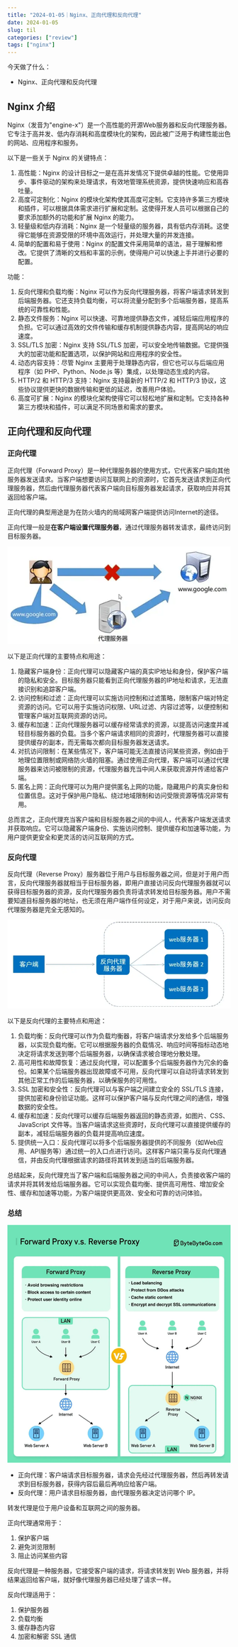 ```yaml
---
title: "2024-01-05｜Nginx、正向代理和反向代理"
date: 2024-01-05
slug: til
categories: ["review"]
tags: ["nginx"]
---
```


今天做了什么：

- Nginx、正向代理和反向代理



## Nginx 介绍

Nginx（发音为"engine-x"）是一个高性能的开源Web服务器和反向代理服务器。它专注于高并发、低内存消耗和高度模块化的架构，因此被广泛用于构建性能出色的网站、应用程序和服务。

以下是一些关于 Nginx 的关键特点：

1. 高性能：Nginx 的设计目标之一是在高并发情况下提供卓越的性能。它使用异步、事件驱动的架构来处理请求，有效地管理系统资源，提供快速响应和高吞吐量。
2. 高度可定制化：Nginx 的模块化架构使其高度可定制。它支持许多第三方模块和插件，可以根据具体需求进行扩展和定制。这使得开发人员可以根据自己的要求添加额外的功能和扩展 Nginx 的能力。
3. 轻量级和低内存消耗：Nginx 是一个轻量级的服务器，具有低内存消耗。这使得它能够在资源受限的环境中高效运行，并处理大量的并发连接。
4. 简单的配置和易于使用：Nginx 的配置文件采用简单的语法，易于理解和修改。它提供了清晰的文档和丰富的示例，使得用户可以快速上手并进行必要的配置。


功能：

1. 反向代理和负载均衡：Nginx 可以作为反向代理服务器，将客户端请求转发到后端服务器。它还支持负载均衡，可以将流量分配到多个后端服务器，提高系统的可靠性和性能。
2. 静态文件服务：Nginx 可以快速、可靠地提供静态文件，减轻后端应用程序的负担。它可以通过高效的文件传输和缓存机制提供静态内容，提高网站的响应速度。
3. SSL/TLS 加密：Nginx 支持 SSL/TLS 加密，可以安全地传输数据。它提供强大的加密功能和配置选项，以保护网站和应用程序的安全性。
4. 动态内容支持：尽管 Nginx 主要用于处理静态内容，但它也可以与后端应用程序（如 PHP、Python、Node.js 等）集成，以处理动态生成的内容。
5. HTTP/2 和 HTTP/3 支持：Nginx 支持最新的 HTTP/2 和 HTTP/3 协议，这些协议提供更快的数据传输和更低的延迟，改善用户体验。
6. 高度可扩展：Nginx 的模块化架构使得它可以轻松地扩展和定制。它支持各种第三方模块和插件，可以满足不同场景和需求的要求。



## 正向代理和反向代理

### 正向代理

正向代理（Forward Proxy）是一种代理服务器的使用方式，它代表客户端向其他服务器发送请求。当客户端想要访问互联网上的资源时，它首先发送请求到正向代理服务器，然后由代理服务器代表客户端向目标服务器发起请求，获取响应并将其返回给客户端。

正向代理的典型用途是为在防火墙内的局域网客户端提供访问Internet的途径。

正向代理一般是**在客户端设置代理服务器**，通过代理服务器转发请求，最终访问到目标服务器。

![image-20210830233450415](../../../static/images/forward-proxy.webp) 



以下是正向代理的主要特点和用途：

1. 隐藏客户端身份：正向代理可以隐藏客户端的真实IP地址和身份，保护客户端的隐私和安全。目标服务器只能看到正向代理服务器的IP地址和请求，无法直接识别和追踪客户端。
2. 访问控制和过滤：正向代理可以实施访问控制和过滤策略，限制客户端对特定资源的访问。它可以用于实施访问权限、URL过滤、内容过滤等，以便控制和管理客户端对互联网资源的访问。
3. 缓存和加速：正向代理服务器可以缓存经常请求的资源，以提高访问速度并减轻目标服务器的负载。当多个客户端请求相同的资源时，代理服务器可以直接提供缓存的副本，而无需每次都向目标服务器发送请求。
4. 对抗访问限制：在某些情况下，客户端可能无法直接访问某些资源，例如由于地理位置限制或网络防火墙的阻塞。通过使用正向代理，客户端可以通过代理服务器来访问被限制的资源，代理服务器充当中间人来获取资源并传递给客户端。
5. 匿名上网：正向代理可以为用户提供匿名上网的功能，隐藏用户的真实身份和位置信息。这对于保护用户隐私、绕过地域限制和访问受限资源等情况非常有用。

总而言之，正向代理充当客户端和目标服务器之间的中间人，代表客户端发送请求并获取响应。它可以隐藏客户端身份、实施访问控制、提供缓存和加速等功能，为用户提供更安全和更灵活的访问互联网的方式。

### 反向代理

反向代理（Reverse Proxy）服务器位于用户与目标服务器之间，但是对于用户而言，反向代理服务器就相当于目标服务器，即用户直接访问反向代理服务器就可以获得目标服务器的资源，反向代理服务器负责将请求转发给目标服务器。用户不需要知道目标服务器的地址，也无须在用户端作任何设定，对于用户来说，访问反向代理服务器是完全无感知的。

![image-20210830233634695](../../../static/images/reverse-proxy.webp) 


以下是反向代理的主要特点和用途：

1. 负载均衡：反向代理可以作为负载均衡器，将客户端请求分发给多个后端服务器，以实现负载均衡。它可以根据服务器的负载情况、响应时间等指标动态地决定将请求发送到哪个后端服务器，以确保请求被合理地分散处理。
2. 高可用性和故障恢复：通过反向代理，可以配置多个后端服务器作为冗余的备份。如果某个后端服务器出现故障或不可用，反向代理可以自动将请求转发到其他正常工作的后端服务器，以确保服务的可用性。
3. SSL 加密和安全性：反向代理可以与客户端之间建立安全的 SSL/TLS 连接，提供加密和身份验证功能。这样可以保护客户端与反向代理之间的通信，增强数据的安全性。
4. 缓存和加速：反向代理可以缓存后端服务器返回的静态资源，如图片、CSS、JavaScript 文件等。当客户端请求这些资源时，反向代理可以直接提供缓存的副本，减轻后端服务器的负载并提高响应速度。
5. 提供统一入口：反向代理可以将多个后端服务器提供的不同服务（如Web应用、API服务等）通过统一的入口点进行访问。这样客户端只需与反向代理通信，并由反向代理根据请求的路径将其转发到适当的后端服务器。

总结起来，反向代理充当了客户端和后端服务器之间的中间人，负责接收客户端的请求并将其转发给后端服务器。它可以实现负载均衡、提供高可用性、增加安全性、缓存和加速等功能，为客户端提供更高效、安全和可靠的访问体验。

### 总结

![](../../../static/images/proxy-vs-reverse-proxy.webp)

- 正向代理：客户端请求目标服务器，请求会先经过代理服务器，然后再转发请求到目标服务器，获得内容后最后再响应给客户端。
- 反向代理：用户请求目标服务器，由代理服务器决定访问哪个 IP。

转发代理是位于用户设备和互联网之间的服务器。

正向代理通常用于：

1. 保护客户端
2. 避免浏览限制
3. 阻止访问某些内容


反向代理是一种服务器，它接受客户端的请求，将请求转发到 Web 服务器，并将结果返回给客户端，就好像代理服务器已经处理了请求一样。

反向代理适用于：

1. 保护服务器
2. 负载均衡
3. 缓存静态内容
4. 加密和解密 SSL 通信
